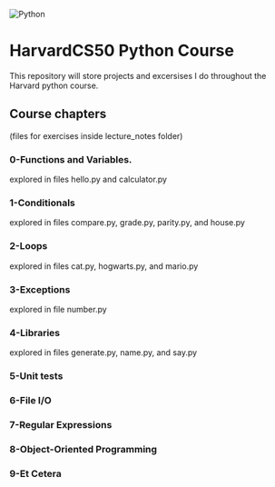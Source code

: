 ![Python](https://img.shields.io/badge/Python-FFD43B?style=for-the-badge&logo=python&logoColor=blue)
# HarvardCS50 Python Course 
This repository will store projects and excersises I do throughout the Harvard python course. 
## Course chapters 
(files for exercises inside lecture_notes folder)
### 0-Functions and Variables.
explored in files hello.py and calculator.py
### 1-Conditionals
explored in files compare.py, grade.py, parity.py, and house.py
### 2-Loops
explored in files cat.py, hogwarts.py, and mario.py
### 3-Exceptions 
explored in file number.py
### 4-Libraries 
explored in files generate.py, name.py, and say.py
### 5-Unit tests

### 6-File I/O

### 7-Regular Expressions

### 8-Object-Oriented Programming

### 9-Et Cetera 
